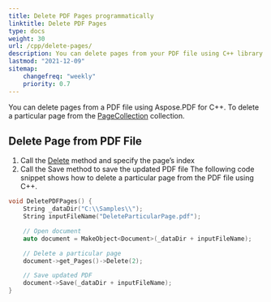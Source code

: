 ```yaml
---
title: Delete PDF Pages programmatically 
linktitle: Delete PDF Pages
type: docs
weight: 30
url: /cpp/delete-pages/
description: You can delete pages from your PDF file using C++ library.
lastmod: "2021-12-09"
sitemap:
    changefreq: "weekly"
    priority: 0.7
---
```


You can delete pages from a PDF file using Aspose.PDF for C++. To delete a particular page from the [PageCollection](https://apireference.aspose.com/pdf/cpp/class/aspose.pdf.page_collection) collection.

## Delete Page from PDF File

1. Call the [Delete](https://apireference.aspose.com/pdf/cpp/class/aspose.pdf.page#a02bb7a96e66ef6e10bcf4930b299b3b7) method and specify the page’s index
1. Call the Save method to save the updated PDF file
The following code snippet shows how to delete a particular page from the PDF file using C++.

```cpp
void DeletePDFPages() {
    String _dataDir("C:\\Samples\\");
    String inputFileName("DeleteParticularPage.pdf");

    // Open document
    auto document = MakeObject<Document>(_dataDir + inputFileName);

    // Delete a particular page
    document->get_Pages()->Delete(2);

    // Save updated PDF
    document->Save(_dataDir + inputFileName);
}
```
